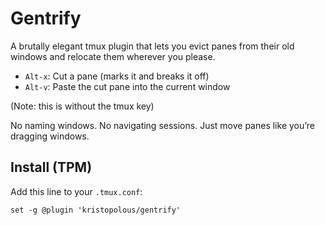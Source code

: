 # Gentrify

A brutally elegant tmux plugin that lets you evict panes from their old windows and relocate them wherever you please.

- `Alt-x`: Cut a pane (marks it and breaks it off)
- `Alt-v`: Paste the cut pane into the current window

(Note: this is without the tmux key)

No naming windows. No navigating sessions. Just move panes like you’re dragging windows.

## Install (TPM)

Add this line to your `.tmux.conf`:

```tmux
set -g @plugin 'kristopolous/gentrify'

